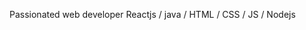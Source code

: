 Passionated web developer
Reactjs / java / HTML / CSS / JS / Nodejs



<!---
ankitpaltech/ankitpaltech is a ✨ special ✨ repository because its `README.md` (this file) appears on your GitHub profile.
You can click the Preview link to take a look at your changes.
--->
